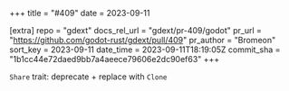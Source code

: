 +++
title = "#409"
date = 2023-09-11

[extra]
repo = "gdext"
docs_rel_url = "gdext/pr-409/godot"
pr_url = "https://github.com/godot-rust/gdext/pull/409"
pr_author = "Bromeon"
sort_key = 2023-09-11
date_time = 2023-09-11T18:19:05Z
commit_sha = "1b1cc44e72daed9bb7a4aeece79606e2dc90ef63"
+++

`Share` trait: deprecate + replace with `Clone`
